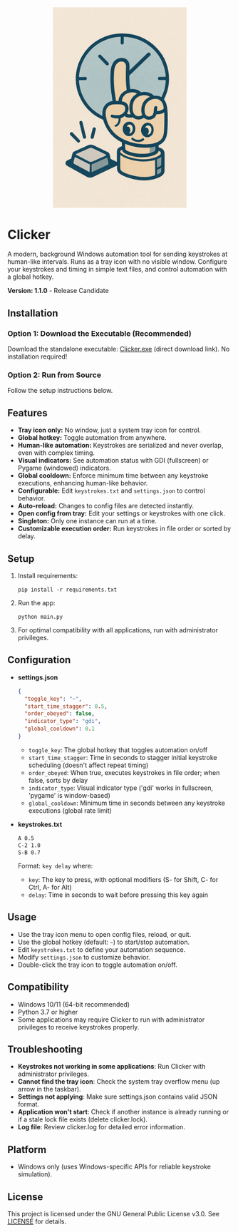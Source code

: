 <div align="center">
  <img src="logo.png" alt="Clicker Logo" width="300"/>
</div>

# Clicker

A modern, background Windows automation tool for sending keystrokes at human-like intervals. Runs as a tray icon with no visible window. Configure your keystrokes and timing in simple text files, and control automation with a global hotkey.

**Version: 1.1.0** - Release Candidate

## Installation

### Option 1: Download the Executable (Recommended)
Download the standalone executable: [Clicker.exe](https://github.com/hildolfr/clicker/releases/download/1.0/Clicker.exe) (direct download link). No installation required!

### Option 2: Run from Source
Follow the setup instructions below.

## Features
- **Tray icon only:** No window, just a system tray icon for control.
- **Global hotkey:** Toggle automation from anywhere.
- **Human-like automation:** Keystrokes are serialized and never overlap, even with complex timing.
- **Visual indicators:** See automation status with GDI (fullscreen) or Pygame (windowed) indicators.
- **Global cooldown:** Enforce minimum time between any keystroke executions, enhancing human-like behavior.
- **Configurable:** Edit `keystrokes.txt` and `settings.json` to control behavior.
- **Auto-reload:** Changes to config files are detected instantly.
- **Open config from tray:** Edit your settings or keystrokes with one click.
- **Singleton:** Only one instance can run at a time.
- **Customizable execution order:** Run keystrokes in file order or sorted by delay.

## Setup
1. Install requirements:
   ```
   pip install -r requirements.txt
   ```
2. Run the app:
   ```
   python main.py
   ```
3. For optimal compatibility with all applications, run with administrator privileges.

## Configuration
- **settings.json**
    ```json
    {
      "toggle_key": "~",
      "start_time_stagger": 0.5,
      "order_obeyed": false,
      "indicator_type": "gdi",
      "global_cooldown": 0.1
    }
    ```
  - `toggle_key`: The global hotkey that toggles automation on/off
  - `start_time_stagger`: Time in seconds to stagger initial keystroke scheduling (doesn't affect repeat timing)
  - `order_obeyed`: When true, executes keystrokes in file order; when false, sorts by delay
  - `indicator_type`: Visual indicator type ('gdi' works in fullscreen, 'pygame' is window-based)
  - `global_cooldown`: Minimum time in seconds between any keystroke executions (global rate limit)

- **keystrokes.txt**
  ```
  A 0.5
  C-2 1.0
  S-B 0.7
  ```
  Format: `key delay` where:
  - `key`: The key to press, with optional modifiers (S- for Shift, C- for Ctrl, A- for Alt)
  - `delay`: Time in seconds to wait before pressing this key again

## Usage
- Use the tray icon menu to open config files, reload, or quit.
- Use the global hotkey (default: `~`) to start/stop automation.
- Edit `keystrokes.txt` to define your automation sequence.
- Modify `settings.json` to customize behavior.
- Double-click the tray icon to toggle automation on/off.

## Compatibility
- Windows 10/11 (64-bit recommended)
- Python 3.7 or higher
- Some applications may require Clicker to run with administrator privileges to receive keystrokes properly.

## Troubleshooting
- **Keystrokes not working in some applications**: Run Clicker with administrator privileges.
- **Cannot find the tray icon**: Check the system tray overflow menu (up arrow in the taskbar).
- **Settings not applying**: Make sure settings.json contains valid JSON format.
- **Application won't start**: Check if another instance is already running or if a stale lock file exists (delete clicker.lock).
- **Log file**: Review clicker.log for detailed error information.

## Platform
- Windows only (uses Windows-specific APIs for reliable keystroke simulation).

## License
This project is licensed under the GNU General Public License v3.0. See [LICENSE](LICENSE) for details. 